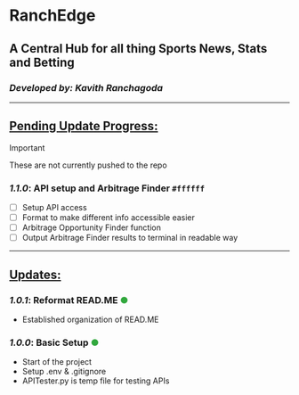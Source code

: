 # RanchEdge

<h2 style="border-bottom: none;">A Central Hub for all thing Sports News, Stats and Betting</h2>

### **_Developed by: Kavith Ranchagoda_**

---

<u><h2 style="border-bottom: none;">Pending Update Progress:</h2></u>
> [!IMPORTANT]
> These are not currently pushed to the repo
### **_1.1.0_**: API setup and Arbitrage Finder `#ffffff`
- [ ] Setup API access
- [ ] Format to make different info accessible easier
- [ ] Arbitrage Opportunity Finder function
- [ ] Output Arbitrage Finder results to terminal in readable way

---

<u><h2 style="border-bottom: none;">Updates:</h2></u>
### **_1.0.1_**: Reformat READ.ME **<span style="color:rgb(50, 168, 62);">&#9679;</span></u>**
- Established organization of READ.ME

### **_1.0.0_**: Basic Setup <span style="color:rgb(50, 168, 62);">&#9679;</span></u>
- Start of the project
- Setup .env & .gitignore
- APITester.py is temp file for testing APIs
